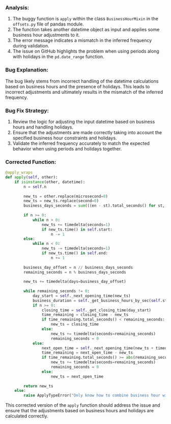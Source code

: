 ### Analysis:
1. The buggy function is `apply` within the class `BusinessHourMixin` in the `offsets.py` file of pandas module.
2. The function takes another datetime object as input and applies some business hour adjustments to it.
3. The error message indicates a mismatch in the inferred frequency during validation.
4. The issue on GitHub highlights the problem when using periods along with holidays in the `pd.date_range` function.
   
### Bug Explanation:
The bug likely stems from incorrect handling of the datetime calculations based on business hours and the presence of holidays. This leads to incorrect adjustments and ultimately results in the mismatch of the inferred frequency.

### Bug Fix Strategy:
1. Review the logic for adjusting the input datetime based on business hours and handling holidays.
2. Ensure that the adjustments are made correctly taking into account the specified business hour constraints and holidays.
3. Validate the inferred frequency accurately to match the expected behavior when using periods and holidays together.

### Corrected Function:
```python
@apply_wraps
def apply(self, other):
    if isinstance(other, datetime):
        n = self.n
        
        new_ts = other.replace(microsecond=0)
        new_ts = new_ts.replace(second=0)
        business_days_seconds = sum(((en - st).total_seconds() for st, en in zip(self.start, self.end)))
        
        if n >= 0:
            while n > 0:
                new_ts += timedelta(seconds=1)
                if new_ts.time() in self.start:
                    n -= 1
        else:
            while n < 0:
                new_ts -= timedelta(seconds=1)
                if new_ts.time() in self.end:
                    n += 1
        
        business_day_offset = n // business_days_seconds
        remaining_seconds = n % business_days_seconds
        
        new_ts += timedelta(days=business_day_offset)
        
        while remaining_seconds != 0:
            day_start = self._next_opening_time(new_ts)
            business_duration = self._get_business_hours_by_sec(self.start[0], self.end[0])
            if n >= 0:
                closing_time = self._get_closing_time(day_start)
                time_remaining = closing_time - new_ts
                if time_remaining.total_seconds() < remaining_seconds:
                    new_ts = closing_time
                else:
                    new_ts += timedelta(seconds=remaining_seconds)
                    remaining_seconds = 0
            else:
                next_open_time = self._next_opening_time(new_ts + timedelta(seconds=1))
                time_remaining = next_open_time - new_ts
                if time_remaining.total_seconds() >= abs(remaining_seconds):
                    new_ts += timedelta(seconds=remaining_seconds)
                    remaining_seconds = 0
                else:
                    new_ts = next_open_time
                
        return new_ts
    else:
        raise ApplyTypeError("Only know how to combine business hour with datetime")
```

This corrected version of the `apply` function should address the issue and ensure that the adjustments based on business hours and holidays are calculated correctly.